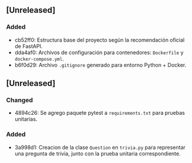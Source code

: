 ## [Unreleased]
### Added
- cb52ff0: Estructura base del proyecto según la recomendación oficial de FastAPI.
- dda4af0: Archivos de configuración para contenedores: `Dockerfile` y `docker-compose.yml`.
- b6f0d29: Archivo `.gitignore` generado para entorno Python + Docker.

## [Unreleased]
### Changed
- 4894c26: Se agrego paquete pytest a `requirements.txt` para pruebas unitarias.
### Added
- 3a998d1: Creacion de la clase `Question` en `trivia.py` para representar una pregunta de trivia, junto con la prueba unitaria correspondiente.
